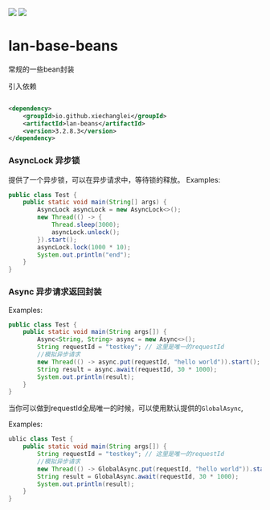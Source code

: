 ![](https://img.shields.io/badge/license-Apache2.0-blue) ![](https://img.shields.io/badge/version-3.2.8.3-green)
# lan-base-beans

常规的一些bean封装

引入依赖
```xml

<dependency>
    <groupId>io.github.xiechanglei</groupId>
    <artifactId>lan-beans</artifactId>
    <version>3.2.8.3</version>
</dependency>
```

### AsyncLock 异步锁
提供了一个异步锁，可以在异步请求中，等待锁的释放。
Examples:
```java
public class Test {
    public static void main(String[] args) {
        AsyncLock asyncLock = new AsyncLock<>();
        new Thread(() -> {
            Thread.sleep(3000);
            asyncLock.unlock();
        }).start();
        asyncLock.lock(1000 * 10);
        System.out.println("end");
    }
}
```

### Async 异步请求返回封装 
Examples:
```java
public class Test {
    public static void main(String args[]) {
        Async<String, String> async = new Async<>();
        String requestId = "testkey"; // 这里是唯一的requestId
        //模拟异步请求
        new Thread(() -> async.put(requestId, "hello world")).start();
        String result = async.await(requestId, 30 * 1000);
        System.out.println(result);
    }
}
```
当你可以做到requestId全局唯一的时候，可以使用默认提供的`GlobalAsync`,

Examples:
```java
ublic class Test {
    public static void main(String args[]) {
        String requestId = "testkey"; // 这里是唯一的requestId
        //模拟异步请求
        new Thread(() -> GlobalAsync.put(requestId, "hello world")).start();
        String result = GlobalAsync.await(requestId, 30 * 1000);
        System.out.println(result);
    }
}
```